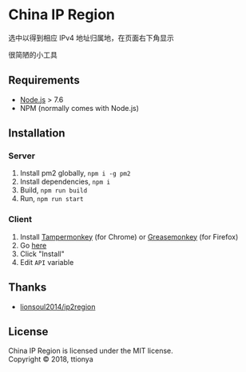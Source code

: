 # China IP Region

选中以得到相应 IPv4 地址归属地，在页面右下角显示

很简陋的小工具

## Requirements

- [Node.js](https://nodejs.org/en/) > 7.6
- NPM (normally comes with Node.js)


## Installation
### Server

1. Install pm2 globally, `npm i -g pm2`
2. Install dependencies, `npm i`
3. Build, `npm run build`
4. Run, `npm run start`

### Client

1. Install [Tampermonkey](https://chrome.google.com/webstore/detail/tampermonkey/dhdgffkkebhmkfjojejmpbldmpobfkfo) (for Chrome) or [Greasemonkey](https://addons.mozilla.org/en-US/firefox/addon/greasemonkey/) (for Firefox)
2. Go [here](https://raw.githubusercontent.com/ttionya/China-IP-Region/master/tampermonkey-script/China-IP-Region.user.js)
3. Click "Install"
4. Edit `API` variable


## Thanks

- [lionsoul2014/ip2region](https://github.com/lionsoul2014/ip2region)


## License

China IP Region is licensed under the MIT license.  
Copyright © 2018, ttionya
